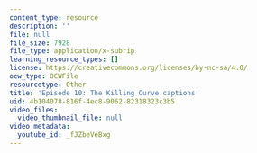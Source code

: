 ```yaml
---
content_type: resource
description: ''
file: null
file_size: 7928
file_type: application/x-subrip
learning_resource_types: []
license: https://creativecommons.org/licenses/by-nc-sa/4.0/
ocw_type: OCWFile
resourcetype: Other
title: 'Episode 10: The Killing Curve captions'
uid: 4b104078-816f-4ec8-9062-82318323c3b5
video_files:
  video_thumbnail_file: null
video_metadata:
  youtube_id: _fJZbeVeBxg
---
```

